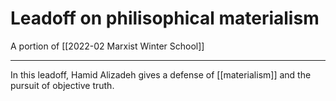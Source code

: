 # Leadoff on philisophical materialism
A portion of [[2022-02 Marxist Winter School]]

---
In this leadoff, Hamid Alizadeh gives a defense of [[materialism]] and the pursuit of objective truth. 
